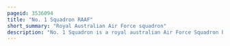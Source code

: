 ```yaml
---
pageid: 3536094
title: "No. 1 Squadron RAAF"
short_summary: "Royal Australian Air Force squadron"
description: "No. 1 Squadron is a royal australian Air Force Squadron based at raaf Amberley Queensland. It is controlled by No. The 82 Wing is Part of the Air Combat Group and is equipped with boeing fa-18f super Hornet multi-role Fighters."
---
```

